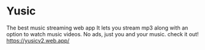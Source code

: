 
# Yusic

The best music streaming web app
It lets you stream mp3 along with an option to watch music videos. No ads, just you and your music.
check it out! https://yusicv2.web.app/
